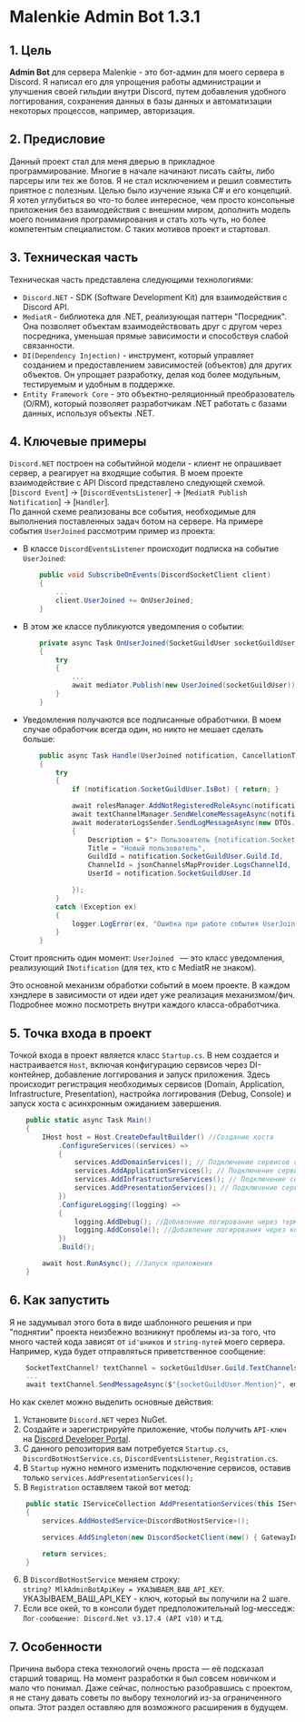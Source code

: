 ﻿# Malenkie Admin Bot 1.3.1
## 1. Цель 
**Admin Bot** для сервера Malenkie - это бот-админ для моего сервера в Discord. Я написал его для упрощения работы администрации и улучшения своей гильдии внутри Discord, путем добавления удобного логгирования, сохранения данных в базы данных и автоматизации некоторых процессов, например, авторизация.

## 2. Предисловие
Данный проект стал для меня дверью в прикладное программирование. Многие в начале начинают писать сайты, либо парсеры или тех же ботов. Я не стал исключением и решил совместить приятное с полезным. Целью было изучение языка С# и его концепций. Я хотел углубиться во что-то более интересное, чем просто консольные приложения без взаимодействия с внешним миром, дополнить модель моего понимания программирования и стать хоть чуть, но более компетентым специалистом. С таких мотивов проект и стартовал.

## 3. Техническая часть
Техническая часть представлена следующими технологиями:
- `Discord.NET` - SDK (Software Development Kit) для взаимодействия с Discord API.
- `MediatR` - библиотека для .NET, реализующая паттерн "Посредник". Она позволяет объектам взаимодействовать друг с другом через посредника, уменьшая прямые зависимости и способствуя слабой связанности.
- `DI(Dependency Injection)` - инструмент, который управляет созданием и предоставлением зависимостей (объектов) для других объектов. Он упрощает разработку, делая код более модульным, тестируемым и удобным в поддержке.
- `Entity Framework Core` - это объектно-реляционный преобразователь (O/RM), который позволяет разработчикам .NET работать с базами данных, используя объекты .NET.

## 4. Ключевые примеры 
`Discord.NET` построен на событийной модели - клиент не опрашивает сервер, а реагирует на входящие события. В моем проекте взаимодействие с API Discord представлено следующей схемой. 
<br> [`Discord Event`] → [`DiscordEventsListener`] → [`MediatR Publish Notification`] → [`Handler`].
<br> По данной схеме реализованы все события, необходимые для выполнения поставленных задач ботом на сервере. 
На примере события `UserJoined` рассмотрим пример из проекта:
- В классе `DiscordEventsListener` происходит подписка на событие `UserJoined`:<br>
	
    ```csharp
        public void SubscribeOnEvents(DiscordSocketClient client)
        {
            ...
            client.UserJoined += OnUserJoined;
        }
    ```
- В этом же классе публикуются уведомления о событии:
    ```csharp
        private async Task OnUserJoined(SocketGuildUser socketGuildUser)
        {
            try
            {
                ...
                await mediator.Publish(new UserJoined(socketGuildUser));
            }
        }
    ```
- Уведомления получаются все подписанные обработчики. В моем случае обработчик всегда один, но никто не мешает сделать больше:

    ```csharp
        public async Task Handle(UserJoined notification, CancellationToken cancellationToken)
        {
            try
            {
                if (notification.SocketGuildUser.IsBot) { return; }

                await rolesManager.AddNotRegisteredRoleAsync(notification.SocketGuildUser);
                await textChannelManager.SendWelcomeMessageAsync(notification.SocketGuildUser);
                await moderatorLogsSender.SendLogMessageAsync(new DTOs.LogMessageDto
                {
                    Description = $"> Пользователь {notification.SocketGuildUser.Mention} присоединился к серверу",
                    Title = "Новый пользователь",
                    GuildId = notification.SocketGuildUser.Guild.Id,
                    ChannelId = jsonChannelsMapProvider.LogsChannelId,
                    UserId = notification.SocketGuildUser.Id

                });
            }
            catch (Exception ex)
            {
                logger.LogError(ex, "Ошибка при работе события UserJoinedHandler");
            }
        }
    ```
Стоит прояснить один момент: `UserJoined ` — это класс уведомления, реализующий `INotification` (для тех, кто с MediatR не знаком).

Это основной механизм обработки событий в моем проекте. 
В каждом хэндлере в зависимости от идеи идет уже реализация механизмом/фич. 
Подробнее можно посмотреть внутри каждого класса-обработчика.

## 5. Точка входа в проект
Точкой входа в проект является класс `Startup.cs`. 
В нем создается и настраивается `Host`, включая конфигурацию сервисов через DI-контейнер, добавление логгирования и запуск приложения. 
Здесь происходит регистрация необходимых сервисов (Domain, Application, Infrastructure, Presentation), настройка логгирования (Debug, Console) и запуск хоста с асинхронным ожиданием завершения.

```csharp
    public static async Task Main()
    {
        IHost host = Host.CreateDefaultBuilder() //Создание хоста
            .ConfigureServices((services) =>
            {
                services.AddDomainServices(); // Подключение сервисов слоя Domain
                services.AddApplicationServices(); // Подключение сервисов слоя Application
                services.AddInfrastructureServices(); // Подключение сервисов слоя Infrastructure
                services.AddPresentationServices(); // Подключение сервисов слоя Presentation
            })
            .ConfigureLogging((logging) =>
            {
                logging.AddDebug(); //Добавление логирование через терминал
                logging.AddConsole(); //Добавление логирования через консоль
            })
            .Build();

        await host.RunAsync(); //Запуск приложения
    }
```
## 6. Как запустить 
Я не задумывал этого бота в виде шаблонного решения и при "поднятии" проекта неизбежно возникнут проблемы
из-за того, что много частей кода зависят от `id'шников` и `string-путей` моего сервера. Например, куда будет отправляться приветственное сообщение: 

```csharp 
    SocketTextChannel? textChannel = socketGuildUser.Guild.TextChannels.FirstOrDefault(x => x.Id == jsonChannelsMapProvider.StartingChannelId);
    ...
    await textChannel.SendMessageAsync($"{socketGuildUser.Mention}", embed: embedMessage, components: MessageComponentsExtension.GetServerHubLinkButton(jsonChannelsMapProvider.HubChannelHttps));
```
Но как скелет можно выделить основные действия:
1. Установите `Discord.NET` через NuGet.
2. Создайте и зарегистрируйте приложение, чтобы получить `API-ключ` на [Discord Developer Portal](https://discord.com/developers/applications). 
3. С данного репозитория вам потребуется `Startup.cs`, `DiscordBotHostService.cs`, `DiscordEventsListener`, `Registration.cs`.
4. В `Startup` нужно немного изменить подключение сервисов, оставив только `services.AddPresentationServices();`
5. В `Registration` оставляем такой вот метод: 

```csharp 
    public static IServiceCollection AddPresentationServices(this IServiceCollection services)
    {
        services.AddHostedService<DiscordBotHostService>();

        services.AddSingleton(new DiscordSocketClient(new() { GatewayIntents = GatewayIntents.All})); //GatewayIntents.All - всевозможные события Discord.NET

        return services;
    }
```
6. В `DiscordBotHostService` меняем строку:<br> `string? MlkAdminBotApiKey = УКАЗЫВАЕМ_ВАШ_API_KEY`. УКАЗЫВАЕМ_ВАШ_API_KEY - ключ, который вы получили на 2 шаге.
7. Если все окей, то в консоли будет предположительный log-месседж:
`Лог-сообщение: Discord.Net v3.17.4 (API v10)` и т.д.

## 7. Особенности 
Причина выбора стека технологий очень проста — её подсказал старший товарищ. 
На момент разработки я был совсем новичком и мало что понимал. 
Даже сейчас, полностью разобравшись с проектом, я не стану давать советы по выбору технологий из-за ограниченного опыта. Этот раздел оставляю для возможного расширения в будущем.